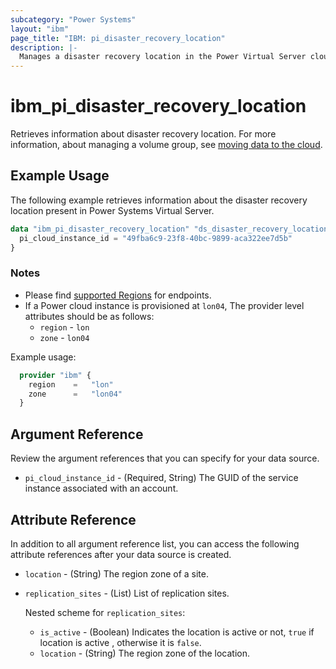 ```yaml
---
subcategory: "Power Systems"
layout: "ibm"
page_title: "IBM: pi_disaster_recovery_location"
description: |-
  Manages a disaster recovery location in the Power Virtual Server cloud.
---
```


# ibm_pi_disaster_recovery_location

Retrieves information about disaster recovery location. For more information, about managing a volume group, see [moving data to the cloud](https://cloud.ibm.com/docs/power-iaas?topic=power-iaas-moving-data-to-the-cloud).

## Example Usage

The following example retrieves information about the disaster recovery location present in Power Systems Virtual Server.

```terraform
data "ibm_pi_disaster_recovery_location" "ds_disaster_recovery_location" {
  pi_cloud_instance_id = "49fba6c9-23f8-40bc-9899-aca322ee7d5b"
}
```

### Notes

- Please find [supported Regions](https://cloud.ibm.com/apidocs/power-cloud#endpoint) for endpoints.
- If a Power cloud instance is provisioned at `lon04`, The provider level attributes should be as follows:
  - `region` - `lon`
  - `zone` - `lon04`
  
Example usage:

  ```terraform
    provider "ibm" {
      region    =   "lon"
      zone      =   "lon04"
    }
  ```

## Argument Reference

Review the argument references that you can specify for your data source.

- `pi_cloud_instance_id` - (Required, String) The GUID of the service instance associated with an account.

## Attribute Reference

In addition to all argument reference list, you can access the following attribute references after your data source is created.

- `location` - (String) The region zone of a site.
- `replication_sites` - (List) List of replication sites.

  Nested scheme for `replication_sites`:
  - `is_active` - (Boolean) Indicates the location is active or not, `true` if location is active , otherwise it is `false`.
  - `location` - (String) The region zone of the location.
